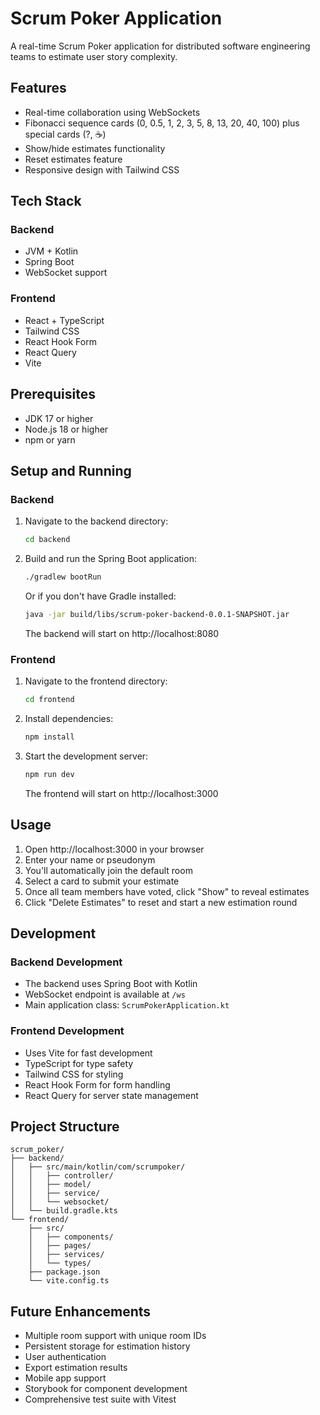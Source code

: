 # Scrum Poker Application

A real-time Scrum Poker application for distributed software engineering teams to estimate user story complexity.

## Features

- Real-time collaboration using WebSockets
- Fibonacci sequence cards (0, 0.5, 1, 2, 3, 5, 8, 13, 20, 40, 100) plus special cards (?, ☕)
- Show/hide estimates functionality
- Reset estimates feature
- Responsive design with Tailwind CSS

## Tech Stack

### Backend
- JVM + Kotlin
- Spring Boot
- WebSocket support

### Frontend
- React + TypeScript
- Tailwind CSS
- React Hook Form
- React Query
- Vite

## Prerequisites

- JDK 17 or higher
- Node.js 18 or higher
- npm or yarn

## Setup and Running

### Backend

1. Navigate to the backend directory:
   ```bash
   cd backend
   ```

2. Build and run the Spring Boot application:
   ```bash
   ./gradlew bootRun
   ```
   
   Or if you don't have Gradle installed:
   ```bash
   java -jar build/libs/scrum-poker-backend-0.0.1-SNAPSHOT.jar
   ```

   The backend will start on http://localhost:8080

### Frontend

1. Navigate to the frontend directory:
   ```bash
   cd frontend
   ```

2. Install dependencies:
   ```bash
   npm install
   ```

3. Start the development server:
   ```bash
   npm run dev
   ```

   The frontend will start on http://localhost:3000

## Usage

1. Open http://localhost:3000 in your browser
2. Enter your name or pseudonym
3. You'll automatically join the default room
4. Select a card to submit your estimate
5. Once all team members have voted, click "Show" to reveal estimates
6. Click "Delete Estimates" to reset and start a new estimation round

## Development

### Backend Development
- The backend uses Spring Boot with Kotlin
- WebSocket endpoint is available at `/ws`
- Main application class: `ScrumPokerApplication.kt`

### Frontend Development
- Uses Vite for fast development
- TypeScript for type safety
- Tailwind CSS for styling
- React Hook Form for form handling
- React Query for server state management

## Project Structure

```
scrum_poker/
├── backend/
│   ├── src/main/kotlin/com/scrumpoker/
│   │   ├── controller/
│   │   ├── model/
│   │   ├── service/
│   │   └── websocket/
│   └── build.gradle.kts
└── frontend/
    ├── src/
    │   ├── components/
    │   ├── pages/
    │   ├── services/
    │   └── types/
    ├── package.json
    └── vite.config.ts
```

## Future Enhancements

- Multiple room support with unique room IDs
- Persistent storage for estimation history
- User authentication
- Export estimation results
- Mobile app support
- Storybook for component development
- Comprehensive test suite with Vitest 